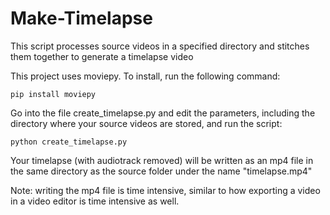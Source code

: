 # Make-Timelapse
This script processes source videos in a specified directory and stitches them together to generate a timelapse video

This project uses moviepy. To install, run the following command:

```
pip install moviepy
```

Go into the file create_timelapse.py and edit the parameters, including the directory where your source videos are stored, and run the script:

```
python create_timelapse.py
```

Your timelapse (with audiotrack removed) will be written as an mp4 file in the same directory as the source folder under the name "timelapse.mp4"

Note: writing the mp4 file is time intensive, similar to how exporting a video in a video editor is time intensive as well.
